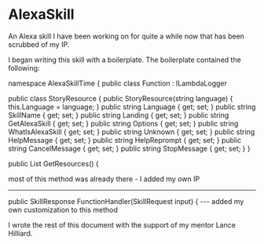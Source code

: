 # AlexaSkill
An Alexa skill I have been working on for quite a while now that has been scrubbed of my IP.

I began writing this skill with a boilerplate. The boilerplate contained the following:


namespace AlexaSkillTime
{
    public class Function : ILambdaLogger



 public class StoryResource
        {
            public StoryResource(string language)
            {
                this.Language = language;
            }
            public string Language { get; set; }
            public string SkillName { get; set; }
            public string Landing { get; set; }
            public string GetAlexaSkill { get; set; }
            public string Options { get; set; }
            public string WhatIsAlexaSkill { get; set; }
            public string Unknown { get; set; }
            public string HelpMessage { get; set; }
            public string HelpReprompt { get; set; }
            public string CancelMessage { get; set; }
            public string StopMessage { get; set; }
        }



public List<StoryResource> GetResources()
        {
    
most of this method was already there - I added my own IP

---
 public SkillResponse FunctionHandler(SkillRequest input)
        {
--- added my own customization to this method

I wrote the rest of this document with the support of my mentor Lance Hilliard.
